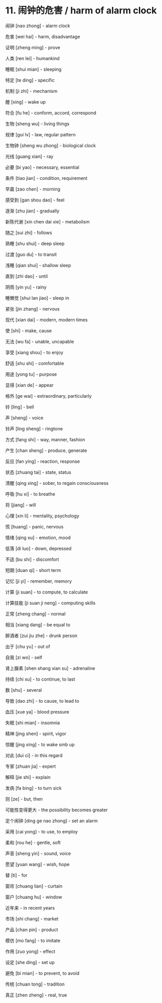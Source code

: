 # 11. 闹钟的危害 / harm of alarm clock

闹钟 [nao zhong] - alarm clock

危害 [wei hai] - harm, disadvantage

证明 [zheng ming] - prove

人类 [ren lei] - humankind

睡眠 [shui mian] - sleeping

特定 [te ding] - specific

机制 [ji zhi] - mechanism

醒 [xing] - wake up

符合 [fu he] - conform, accord, correspond

生物 [sheng wu] - living things

规律 [gui lv] - law, regular pattern

生物钟 [sheng wu zhong] - biological clock

光线 [guang xian] - ray

必要 [bi yao] - necessary, essential

条件 [tiao jian] - condition, requirement

早晨 [zao chen] - morning

感受到 [gan shou dao] - feel

逐渐 [zhu jian] - gradually

新陈代谢 [xin chen dai xie] - metabolism

随之 [sui zhi] - follows

熟睡 [shu shui] - deep sleep

过渡 [guo du] - to transit

浅睡 [qian shui] - shallow sleep

直到 [zhi dao] - until

阴雨 [yin yu] - rainy

睡懒觉 [shui lan jiao] - sleep in

紧张 [jin zhang] - nervous

现代 [xian dai] - modern, modern times

使 [shi] - make, cause

无法 [wu fa] - unable, uncapable

享受 [xiang shou] - to enjoy

舒适 [shu shi] - comfortable

用途 [yong tu] - purpose

显得 [xian de] - appear

格外 [ge wai] - extraordinary, particularly

铃 [ling] - bell

声 [sheng] - voice

铃声 [ling sheng] - ringtone

方式 [fang shi] - way, manner, fashion

产生 [chan sheng] - produce, generate

反应 [fan ying] - reaction, response

状态 [zhuang tai] - state, status

清醒 [qing xing] - sober, to regain consciousness

呼吸 [hu xi] - to breathe

将 [jiang] - will

心理 [xin li] - mentality, psychology

慌 [huang] - panic, nervous

情绪 [qing xu] - emotion, mood

低落 [di luo] - down, depressed

不适 [bu shi] - discomfort

短期 [duan qi] - short term

记忆 [ji yi] - remember, memory

计算 [ji suan] - to compute, to calculate

计算技能 [ji suan ji neng] - computing skills

正常 [zheng chang] - normal

相当 [xiang dang] - be equal to

醉酒者 [zui jiu zhe] - drunk person

出于 [chu yu] - out of

自我 [zi wo] - self

肾上腺素 [shen shang xian su] - adrenaline

持续 [chi xu] - to continue, to last

数 [shu] - several

导致 [dao zhi] - to cause, to lead to

血压 [xue ya] - blood pressure

失眠 [shi mian] - insomnia

精神 [jing shen] - spirit, vigor

惊醒 [jing xing] - to wake smb up

对此 [dui ci] - in this regard

专家 [zhuan jia] - expert

解释 [jie shi] - explain

发病 [fa bing] - to turn sick

则 [ze] - but, then

可能性变得更大 - the possibility becomes greater

定个闹钟 [ding ge nao zhong] - set an alarm

采用 [cai yong] - to use, to employ

柔和 [rou he] - gentle, soft

声音 [sheng yin] - sound, voice

愿望 [yuan wang] - wish, hope

替 [ti] - for

窗帘 [chuang lian] - curtain

窗户 [chuang hu] - window

近年来 - in recent years

市场 [shi chang] - market

产品 [chan pin] - product

模仿 [mo fang] - to imitate

作用 [zuo yong] - effect

设定 [she ding] - set up

避免 [bi mian] - to prevent, to avoid

传统 [chuan tong] - tradition

真正 [zhen zheng] - real, true